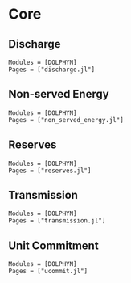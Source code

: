 # Core

## Discharge
```@autodocs
Modules = [DOLPHYN]
Pages = ["discharge.jl"]
```

## Non-served Energy
```@autodocs
Modules = [DOLPHYN]
Pages = ["non_served_energy.jl"]
```

## Reserves
```@autodocs
Modules = [DOLPHYN]
Pages = ["reserves.jl"]
```

## Transmission
```@autodocs
Modules = [DOLPHYN]
Pages = ["transmission.jl"]
```

## Unit Commitment
```@autodocs
Modules = [DOLPHYN]
Pages = ["ucommit.jl"]
```
